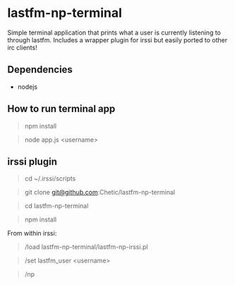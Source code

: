lastfm-np-terminal
=========
Simple terminal application that prints what a user is currently listening to through lastfm. Includes a wrapper plugin for irssi but easily ported to other irc clients!

Dependencies
------------
- nodejs

How to run terminal app
----------
> npm install

> node app.js \<username\>

irssi plugin
------------
> cd ~/.irssi/scripts

> git clone git@github.com:Chetic/lastfm-np-terminal

> cd lastfm-np-terminal

> npm install

From within irssi:
> /load lastfm-np-terminal/lastfm-np-irssi.pl

> /set lastfm_user \<username\>

> /np
